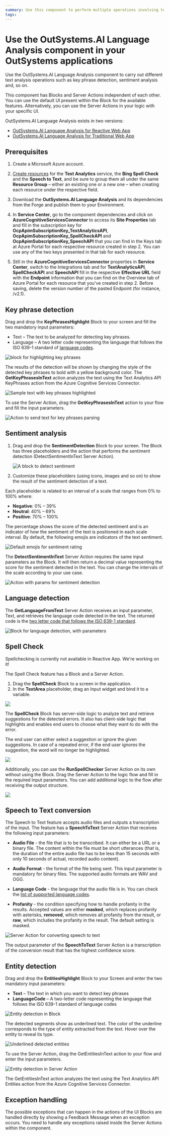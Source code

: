 ```yaml
---
summary: Use this component to perform multiple operations involving text analysis, such as Key Phrase Detection, Sentiment Analysis or Language Detection.
tags:
---
```


# Use the OutSystems.AI Language Analysis component in your OutSystems applications

Use the OutSystems.AI Language Analysis component to carry out different text analysis operations such as key phrase detection, sentiment analysis and, so on.

This component has Blocks and Server Actions independent of each other. You can use the default UI present within the Block for the available features. Alternatively, you can use the Server Actions in your logic with your specific UI.

OutSystems.AI Language Analysis exists in two versions:

* [OutSystems.AI Language Analysis for Reactive Web App](https://www.outsystems.com/forge/component-overview/7316/outsystems-ai-language-analysis-reactive)
* [OutSystems.AI Language Analysis for Traditional Web App](https://www.outsystems.com/forge/component-overview/5877/text-analysis)

## Prerequisites

1. Create a Microsoft Azure account.

2. [Create resources](https://docs.microsoft.com/en-us/azure/cognitive-services/cognitive-services-apis-create-account#create-a-new-azure-cognitive-services-resource) for the **Text Analytics** service, the **Bing Spell Check** and the **Speech to Text**, and be sure to group them all under the same **Resource Group** – either an existing one or a new one – when creating each resource under the respective field.

3. Download the **OutSystems.AI Language Analysis** and its dependencies from the Forge and publish them to your Environment.

4. In **Service Center**, go to the component dependencies and click on **AzureCognitiveServicesConnector** to access its **Site Properties** tab and fill in the subscription key for **OcpApimSubscriptionKey_TextAnalyticsAPI**, **OcpApimSubscriptionKey_SpellCheckAPI** and **OcpApimSubscriptionKey_SpeechAPI** that you can find in the Keys tab at Azure Portal for each respective resource created in step 2. You can use any of the two keys presented in that tab for each resource.

5. Still in the **AzureCognitiveServicesConnector** properties in **Service Center**, switch to the Integrations tab and for **TextAnalyticsAPI**, **SpellCheckAPI** and **SpeechAPI** fill in the respective **Effective URL** field with the **Endpoint** information that you can find on the Overview tab of Azure Portal for each resource that you've created in step 2. Before saving, delete the version number of the pasted Endpoint (for instance, /v2.1).

## Key phrase detection

Drag and drop the **KeyPhrasesHighlight** Block to your screen and fill the two mandatory input parameters:

* Text – The text to be analyzed for detecting key phrases.
* Language – A two letter code representing the language that follows the ISO 639-1 standard of [language codes](https://docs.microsoft.com/en-us/azure/cognitive-services/text-analytics/language-support#language-list-and-status).

![block for highlighting key phrases](images/text-analysis-key-phrases.png) 

The results of the detection will be shown by changing the style of the detected key phrases to bold with a yellow background color. The **GetKeyPhrasesInText** action analyzes the text using the Text Analytics API KeyPhrases action from the Azure Cognitive Services Connector.

![Sample text with key phrases highlighted](images/text-analysis-key-phrases-example.png)

To use the Server Action, drag the **GetKeyPhrasesInText** action to your flow and fill the input parameters.

![Action to send text for key phrases parsing](images/text-analysis-key-phrases-input.png)

## Sentiment analysis

1. Drag and drop the **SentimentDetection** Block to your screen. The Block has three placeholders and the action that performs the sentiment detection (DetectSentimentInText Server Action).

    ![A block to detect sentiment](images/text-analysis-sentiment-detection.png) 

2. Customize these placeholders (using icons, images and so on) to show the result of the sentiment detection of a text.

Each placeholder is related to an interval of a scale that ranges from 0% to 100% where:

* **Negative**: 0% – 39% 
* **Neutral**: 40% – 69% 
* **Positive**: 70% – 100%

The percentage shows the score of the detected sentiment and is an indicator of how the sentiment of the text is positioned in each scale interval. By default, the following emojis are indicators of the text sentiment.

![Default emojis for sentiment rating](images/text-analysis-sentiment-detection-smileys.png)

The **DetectSentimentInText** Server Action requires the same input parameters as the Block. It will then return a decimal value representing the score for the sentiment detected in the text. You can change the intervals of the scale according to your use case.

![Action with params for sentiment detection](images/text-analysis-sentiment-in-text.png)

## Language detection

The **GetLanguageFromText** Server Action receives an input parameter, Text, and retrieves the language code detected in the text. The returned code is the [two letter code that follows the ISO 639-1 standard](https://docs.microsoft.com/en-us/azure/cognitive-services/text-analytics/language-support#language-list-and-status).

![Block for language detection, with parameters](images/text-analysis-detect-language-text.png)

## Spell Check

<div class="info" markdown="1">

Spellchecking is currently not available in Reactive App. We're working on it!

</div>

The Spell Check feature has a Block and a Server Action.

1. Drag the **SpellCheck** Block to a screen in the application. 
2. In the **TextArea** placeholder, drag an Input widget and bind it to a variable. 

![](images/text-analysis-image12.png)

The **SpellCheck** Block has server-side logic to analyze text and retrieve suggestions for the detected errors. It also has client-side logic that highlights and enables end users to choose what they want to do with the error. 

The end user can either select a suggestion or ignore the given suggestions. In case of a repeated error, if the end user ignores the suggestion, the word will no longer be highlighted.

![](images/text-analysis-gif1.gif)

Additionally, you can use the **RunSpellChecker** Server Action on its own without using the Block. Drag the Server Action to the logic flow and fill in the required input parameters. You can add additional logic to the flow after receiving the output structure.

![](images/text-analysis-image8.png)

## Speech to Text conversion

The Speech to Text feature accepts audio files and outputs a transcription of the input. The feature has a **SpeechToText** Server Action that receives the following input parameters:

* **Audio File** - the file that is to be transcribed. It can either be a URL or a binary file. The content within the file must be short utterances (that is, the duration of the entire audio file has to be less than 15 seconds with only 10 seconds of actual, recorded audio content).

* **Audio Format** - the format of the file being sent. This input parameter is mandatory for binary files. The supported audio formats are WAV and OGG.

* **Language Code** - the language that the audio file is in. You can check the [list of supported language codes](https://docs.microsoft.com/en-US/azure/cognitive-services/speech-service/language-support#speech-to-text).

* **Profanity** - the condition specifying how to handle profanity in the results. Accepted values are either **masked**, which replaces profanity with asterisks, **removed**, which removes all profanity from the result, or **raw**, which includes the profanity in the result. The default setting is masked.

![Server Action for converting speech to text](images/text-analysis-speech-to-text.png)

The output parameter of the **SpeechToText** Server Action is a transcription of the conversion result that has the highest confidence score.

## Entity detection

Drag and drop the **EntitiesHighlight** Block to your Screen and enter the two mandatory input parameters:

* **Text** – The text in which you want to detect key phrases
* **LanguageCode** – A two-letter code representing the language that follows the ISO 639-1 standard of language codes

![Entity detection in Block](images/text-analysis-entity-detection-block.png)

The detected segments show as underlined text. The color of the underline corresponds to the type of entity extracted from the text. Hover over the entity to reveal its type.

![Underlined detected entities](images/text-analysis-entity-highlight.png)

To use the Server Action, drag the GetEntitiesInText action to your flow and enter the input parameters.

![Entity detection in Server Action](images/text-analysis-entity-detection-action.png)

The GetEntitiesInText action analyzes the text using the Text Analytics API Entities action from the Azure Cognitive Services Connector.

## Exception handling

The possible exceptions that can happen in the actions of the UI Blocks are handled directly by showing a Feedback Message when an exception occurs. You need to handle any exceptions raised inside the Server Actions within the component.
